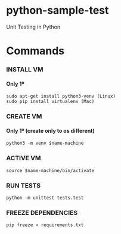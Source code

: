 # python-sample-test
Unit Testing in Python

# Commands
### INSTALL VM 
#### Only 1º 
```
sudo apt-get install python3-venv (Linux)
sudo pip install virtualenv (Mac)
```

### CREATE VM
#### Only 1º (create only to os different)
```
python3 -m venv $name-machine 
```

### ACTIVE VM
```
source $name-machine/bin/activate
``` 

### RUN TESTS
```
python -m unittest tests.test
```

### FREEZE DEPENDENCIES
```
pip freeze > requirements.txt
```

